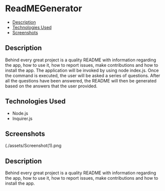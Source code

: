 # ReadMEGenerator


* [Description](#Description)
* [Technologies Used](#technologies-used)
* [Screenshots](#screenshots)

## Description
Behind every great project is a quality README with information regarding the app, how to use it, how to report issues, make contributions and how to install the app. The application will be invoked by using node index.js. Once the command is executed, the user will be asked a series of questions. After all the questions have been answered, the README will then be generated based on the answers that the user provided.

## Technologies Used
- Node.js
- Inquirer.js

## Screenshots
(./assets/Screenshot(1).png

## Description
Behind every great project is a quality README with information regarding the app, how to use it, how to report issues, make contributions and how to install the app.

